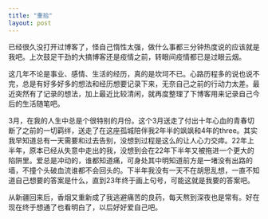 ```yaml
---
title: "重拾"
layout: post
---
```

已经很久没打开过博客了，怪自己惰性太强，做什么事都三分钟热度说的应该就是我吧。上次鼓足干劲的大搞博客还是疫情之前，转眼间疫情都已是过眼云烟。

这几年不论是事业、感情、生活的经历，真的是坎坷不已。心路历程多的说也说不完，总是有好多好多的想法和经历想要记录下来，无奈自己之前的行动力太差。最近突然有了记录的想法，加上最近比较清闲，就再度整理了下博客用来记录自己今后的生活随笔吧。

3月，在我的人生中总是个很特别的月份。这个3月送走了付出十年心血的青春切断了之前的一切羁绊，送走了在这座孤城陪伴我2年半的飒飒和4年的three。其实我早知道总有一天需要和过去告别，没想到过程是这么的让人心力交瘁。22年上半年，原本已经从失意中走出的我，没想到会在22年下半年又被拖进一个更大的陷阱里。爱总是冲动的，谁都知道痛，可身处其中明知道前方是一堵没有出路的墙，不撞个头破血流谁都不会回头的。下半年我没有一天不在胡思乱想，一直不知道自己想要的答案是什么，直到23年终于画上句号，可能这就是我要的答案吧。

从新疆回来后，香烟又重新成了我逃避痛苦的良药，每天熬到深夜也是常有。好在现在终于想通了也看明白了，以后好好爱自己吧。
